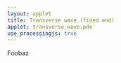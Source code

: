 ```yaml
---
layout: applet
title: Transverse wave (fixed end)
applet: transverse_wave.pde
use_processingjs: true
---
```


Foobaz
